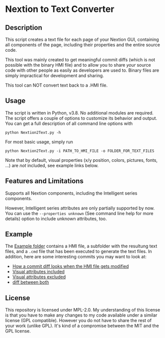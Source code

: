 # Nextion to Text Converter

## Description

This script creates a text file for each page of your Nextion GUI, containing all components of the page, including their properties and the entire source code.

This tool was mainly created to get meaningful commit diffs (which is not possible with the binary HMI file) and to allow you to share *your* source code with other people as easily as developers are used to. Binary files are simply impractical for development and sharing.

This tool can NOT convert text back to a .HMI file. 

## Usage

The script is written in Python, v3.8. No additional modules are required. 
The script offers a couple of options to customize its behavior and output. You can get a full description of all command line options with

```python Nextion2Text.py -h```

For most basic usage, simply run

```python Nextion2Text.py -i PATH_TO_HMI_FILE -o FOLDER_FOR_TEXT_FILES```

Note that by default, visual properties (x/y position, colors, pictures, fonts, ...) are *not* included, see example links below.

## Features and Limitations

Supports all Nextion components, including the Intelligent series components. 

However, Intelligent series attributes are only partially supported by now. You can use the `--properties unknown` (See command line help for more details) option to include unknown attributes, too. 

## Example

The [Example folder](/Example) contains a HMI file, a subfolder with the resultung text files, and a `.cmd` file that has been executed to generate the text files. In addition, here are some interesting commits you may want to look at: 
* [How a commit diff looks when the HMI file gets modified](https://github.com/MMMZZZZ/Nextion2Text/commit/e7aa62c85d3041022f8cb8209b569766fcae8477)
* [Visual attributes included](https://github.com/MMMZZZZ/Nextion2Text/blob/cf06bb44621ae505129b2297d8cff55afdaf298c/Example/Syntherrupter_Nextion_Code/Menu.txt)
* [Visual attributes excluded](https://github.com/MMMZZZZ/Nextion2Text/blob/6f858edb0d3eca1824900fcacd19ab91ff8e2af8/Example/Syntherrupter_Nextion_Code/Menu.txt)
* [diff between both](https://github.com/MMMZZZZ/Nextion2Text/commit/cf06bb44621ae505129b2297d8cff55afdaf298c)

## License

This repository is licensed under MPL-2.0. My understanding of this license is that you have to make any changes to my code available under a similar license (GPL compatible). However you do not have to share the rest of your work (unlike GPL). It's kind of a compromise between the MIT and the GPL license. 
